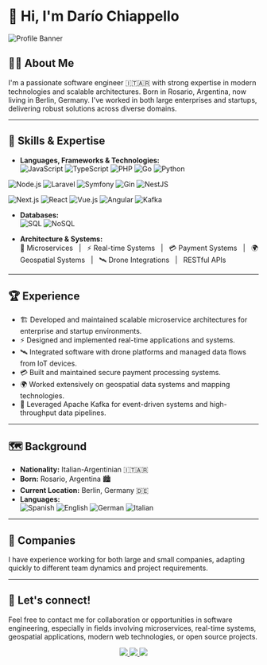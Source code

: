 # 👋 Hi, I'm **Darío Chiappello**

![Profile Banner](https://capsule-render.vercel.app/api?type=waving&color=0:0F2027,100:2C5364&height=140&section=header&text=Software%20Engineer&fontSize=32&fontColor=ffffff)

## 👨‍💻 About Me

I'm a passionate software engineer 🇮🇹🇦🇷 with strong expertise in modern technologies and scalable architectures. Born in Rosario, Argentina, now living in Berlin, Germany. I've worked in both large enterprises and startups, delivering robust solutions across diverse domains.

---

## 🚀 Skills & Expertise

- **Languages, Frameworks & Technologies:**  
![JavaScript](https://img.shields.io/badge/-JavaScript-F7DF1E?style=flat-square&logo=javascript&logoColor=black)
![TypeScript](https://img.shields.io/badge/-TypeScript-3178C6?style=flat-square&logo=typescript&logoColor=white)
![PHP](https://img.shields.io/badge/-PHP-777BB4?style=flat-square&logo=php&logoColor=white)
![Go](https://img.shields.io/badge/-Golang-00ADD8?style=flat-square&logo=go&logoColor=white)
![Python](https://img.shields.io/badge/-Python-3776AB?style=flat-square&logo=python&logoColor=white)

![Node.js](https://img.shields.io/badge/-Node.js-339933?style=flat-square&logo=node.js&logoColor=white)
![Laravel](https://img.shields.io/badge/-Laravel-FF2D20?style=flat-square&logo=laravel&logoColor=white)
![Symfony](https://img.shields.io/badge/-Symfony-000000?style=flat-square&logo=symfony&logoColor=white)
![Gin](https://img.shields.io/badge/-Gin-00ADD8?style=flat-square&logo=go&logoColor=white)
![NestJS](https://img.shields.io/badge/-NestJS-E0234E?style=flat-square&logo=nestjs&logoColor=white)

![Next.js](https://img.shields.io/badge/-Next.js-000000?style=flat-square&logo=next.js&logoColor=white)
![React](https://img.shields.io/badge/-React-61DAFB?style=flat-square&logo=react&logoColor=black)
![Vue.js](https://img.shields.io/badge/-Vue.js-4FC08D?style=flat-square&logo=vue.js&logoColor=white)
![Angular](https://img.shields.io/badge/-Angular-DD0031?style=flat-square&logo=angular&logoColor=white)
![Kafka](https://img.shields.io/badge/-Apache%20Kafka-231F20?style=flat-square&logo=apachekafka&logoColor=white)

- **Databases:**  
  ![SQL](https://img.shields.io/badge/-SQL-4479A1?style=flat-square&logo=mysql&logoColor=white)
  ![NoSQL](https://img.shields.io/badge/-NoSQL-4DB33D?style=flat-square&logo=mongodb&logoColor=white)

- **Architecture & Systems:**  
  🧩 Microservices &nbsp; | &nbsp; ⚡ Real-time Systems &nbsp; | &nbsp; 💳 Payment Systems &nbsp; | &nbsp; 🌍 Geospatial Systems &nbsp; | &nbsp; 🛰️ Drone Integrations &nbsp; | &nbsp; RESTful APIs

---

## 🏆 Experience

- 🏗️ Developed and maintained scalable microservice architectures for enterprise and startup environments.
- ⚡ Designed and implemented real-time applications and systems.
- 🛰️ Integrated software with drone platforms and managed data flows from IoT devices.
- 💳 Built and maintained secure payment processing systems.
- 🌍 Worked extensively on geospatial data systems and mapping technologies.
- 🔗 Leveraged Apache Kafka for event-driven systems and high-throughput data pipelines.

---

## 🗺️ Background

- **Nationality:** Italian-Argentinian 🇮🇹🇦🇷  
- **Born:** Rosario, Argentina 🏙️  
- **Current Location:** Berlin, Germany 🇩🇪  
- **Languages:**  
  ![Spanish](https://img.shields.io/badge/-Spanish-E60026?style=flat-square&logoColor=white) 
  ![English](https://img.shields.io/badge/-English-0072C6?style=flat-square&logoColor=white)
  ![German](https://img.shields.io/badge/-German-000000?style=flat-square&logoColor=white)
  ![Italian](https://img.shields.io/badge/-Italian-008C45?style=flat-square&logoColor=white)

---

## 🏢 Companies

I have experience working for both large and small companies, adapting quickly to different team dynamics and project requirements.

---

## 🤝 Let's connect!

Feel free to contact me for collaboration or opportunities in software engineering, especially in fields involving microservices, real-time systems, geospatial applications, modern web technologies, or open source projects.

<p align="center">
  <a href="mailto:dariochiappello@gmail.com">
    <img src="https://img.shields.io/badge/Email-D14836?style=flat-square&logo=gmail&logoColor=white"/>
  </a>
  <a href="https://www.linkedin.com/in/dar%C3%ADo-chiappello-9b3b07b2/" target="_blank">
    <img src="https://img.shields.io/badge/LinkedIn-0077B5?style=flat-square&logo=linkedin&logoColor=white"/>
  </a>
  <a href="https://github.com/DarioChiappello" target="_blank">
    <img src="https://img.shields.io/badge/GitHub-181717?style=flat-square&logo=github&logoColor=white"/>
  </a>
</p>
